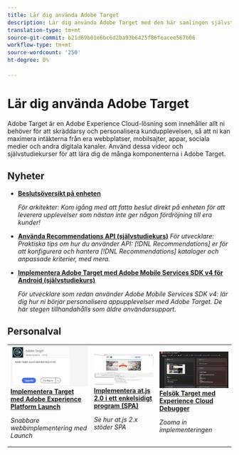 ```yaml
---
title: Lär dig använda Adobe Target
description: Lär dig använda Adobe Target med den här samlingen självstudiekurser och videor som täcker alla komponenter. Använd kraften i Adobe Target effektivt.
translation-type: tm+mt
source-git-commit: b21d69b01e6bc6d2ba93b6425f86feacee567b06
workflow-type: tm+mt
source-wordcount: '250'
ht-degree: 0%

---
```



# Lär dig använda Adobe Target

Adobe Target är en Adobe Experience Cloud-lösning som innehåller allt ni behöver för att skräddarsy och personalisera kundupplevelsen, så att ni kan maximera intäkterna från era webbplatser, mobilsajter, appar, sociala medier och andra digitala kanaler. Använd dessa videor och självstudiekurser för att lära dig de många komponenterna i Adobe Target.

## Nyheter

* **[Beslutsöversikt på enheten](implementation/on-device-decisioning-overview.md)**

   *För arkitekter: Kom igång med att fatta beslut direkt på enheten för att leverera upplevelser som nästan inte ger någon fördröjning till era kunder!*
* **[Använda Recommendations API (självstudiekurs)](recommendations-api-tutorial/recs-api-overview.md)**
   *För utvecklare: Praktiska tips om hur du använder API: [!DNL Recommendations] er för att konfigurera och hantera  [!DNL Recommendations] kataloger och anpassade kriterier, med mera.*

* **[Implementera Adobe Target med Adobe Mobile Services SDK v4 för Android (självstudiekurs)](mobile-v4/overview.md)**

   *För utvecklare som redan använder Adobe Mobile Services SDK v4: lär dig hur ni börjar personalisera appupplevelser med Adobe Target. De här stegen tillhandahålls som äldre användarsupport.<!-- Concepts learned here are also applicable to Adobe Experience Platform Mobile SDK (v5).-->*

<!--* **[Use Recommendations Offers (Video)](recommendations/use-recommendations-offers.md)**
    *For all Target Users: Learn how to use product recommendations in A/B and Experience Targeting Activities.*-->

<!--
* **[Create a Recommendations Activity (Video)](recommendations/create-a-recommendations-activity.md)**
    <br>
    *Recommend products to your customers at scale with this Premium feature.* -->

## Personalval

<table>
<tr>
  <td>
    <a href="https://docs.adobe.com/content/help/en/experience-cloud/implementing-in-websites-with-launch/implement-solutions/target.html">
      <img alt="Implementera Target med Adobe Experience Platform Launch" src="assets/launch_referencearchitectureguides.png" />
    </a>
    <div>
      <a href="https://docs.adobe.com/content/help/en/experience-cloud/implementing-in-websites-with-launch/implement-solutions/target.html">
    <strong>Implementera Target med Adobe Experience Platform Launch</strong>
    </a>
    </div>
    <p>
    <em>Snabbare webbimplementering med Launch</em>
    <p>
  </td>
  <td>
    <a href="implementation/implement-atjs-20-in-a-single-page-application.md">
      <img alt="Implementera at.js 2.0 i ett enkelsidigt program (SPA)" src="assets/implementing_adobetargetsatjs20inasinglepageapplicationspa.png" />
    </a>
    <div>
      <a href="implementation/implement-atjs-20-in-a-single-page-application.md">
    <strong>Implementera at.js 2.0 i ett enkelsidigt program (SPA)</strong>
    </a>
    </div>
    <p>
    <em>Se hur at.js 2.x stöder SPA</em>
    <p>
  </td>
  <td>
    <a href="troubleshooting/troubleshoot-with-the-experience-cloud-debugger.md">
      <img alt="Felsök Target med Experience Cloud Debugger" src="assets/using_the_experienceclouddebuggerwithadobetarget.png" />
    </a>
    <div>
      <a href="troubleshooting/troubleshoot-with-the-experience-cloud-debugger.md">
    <strong>Felsök Target med Experience Cloud Debugger</strong>
    </a>
    </div>
    <p>
    <em>Zooma in implementeringen</em>
    <p>
  </td>
</tr>
</table>
